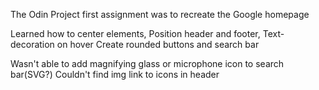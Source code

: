 The Odin Project first assignment was to recreate the Google homepage

Learned how to center elements, 
Position header and footer,
Text-decoration on hover
Create rounded buttons and search bar

Wasn't able to add magnifying glass or microphone icon to search bar(SVG?)
Couldn't find img link to icons in header